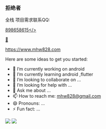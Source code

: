 ### 拒绝者


全栈
项目需求联系QQ:


<a href="tencent://Message/?Uin=898658615">898658615</>

🌱

https://www.mhw828.com


Here are some ideas to get you started:

- 🔭 I’m currently working on android
- 🌱 I’m currently learning android ,flutter
- 👯 I’m looking to collaborate on ...
- 🤔 I’m looking for help with ...
- 💬 Ask me about ...
- 📫 How to reach me: mhw828@gmail.com
- 😄 Pronouns: ...
- ⚡ Fun fact: ...


<img align="center" src="https://github-readme-stats.vercel.app/api/top-langs/?username=m-maohuawei&theme=light&count_private=true&layout=compact"/>

<img align="center" src="https://github-readme-stats.vercel.app/api?username=m-maohuawei&show_icons=true&icon_color=0366d6&text_color=24292e&bg_color=ffffff&hide_title=true" />



